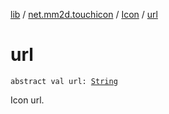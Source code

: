 [lib](../../index.md) / [net.mm2d.touchicon](../index.md) / [Icon](index.md) / [url](./url.md)

# url

`abstract val url: `[`String`](https://kotlinlang.org/api/latest/jvm/stdlib/kotlin/-string/index.html)

Icon url.

